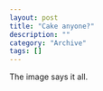 ```yaml
--- 
layout: post 
title: "Cake anyone?"
description: ""
category: "Archive"
tags: []
---  
```

The image says it all.